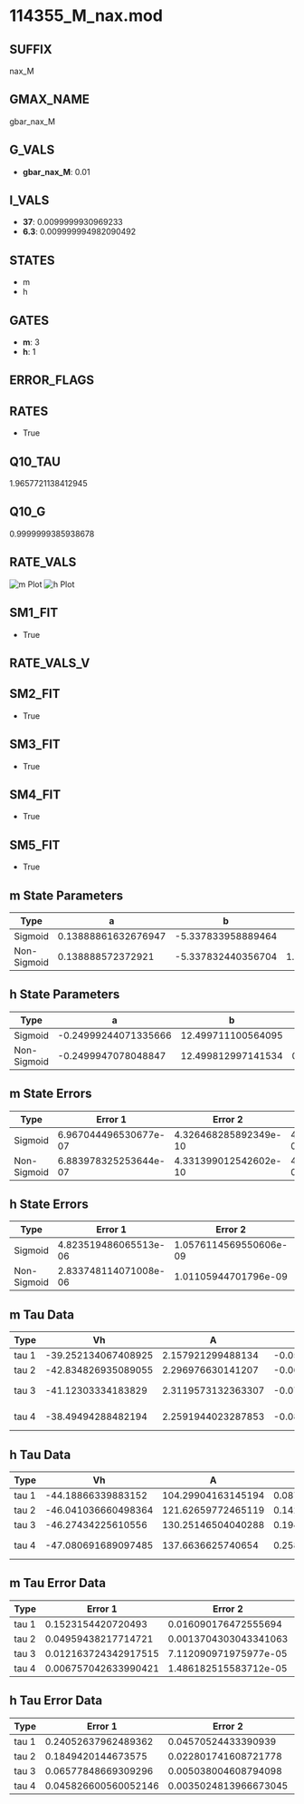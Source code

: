 # 114355_M_nax.mod

## SUFFIX

nax_M

## GMAX_NAME

gbar_nax_M

## G_VALS

- **gbar_nax_M**: 0.01

## I_VALS

- **37**: 0.0099999930969233
- **6.3**: 0.009999994982090492

## STATES

- m
- h

## GATES

- **m**: 3
- **h**: 1

## ERROR_FLAGS


## RATES

- True

## Q10_TAU

1.9657721138412945

## Q10_G

0.9999999385938678

## RATE_VALS

![m Plot](/Users/pbozelos/Dropbox/icg-Chai-Panos/supermodels/output_markdown_files/Na/114355_M_nax.mod/images/m.png)
![h Plot](/Users/pbozelos/Dropbox/icg-Chai-Panos/supermodels/output_markdown_files/Na/114355_M_nax.mod/images/h.png)

## SM1_FIT

- True

## RATE_VALS_V

## SM2_FIT

- True

## SM3_FIT

- True

## SM4_FIT

- True

## SM5_FIT

- True

## m State Parameters

| Type | a | b | c | d |
| --- | --- | --- | --- | --- |
| Sigmoid | 0.13888861632676947 | -5.337833958889464 |
| Non-Sigmoid | 0.138888572372921 | -5.337832440356704 | 1.000000139814484 | -9.855494528025034e-08 |

## h State Parameters

| Type | a | b | c | d |
| --- | --- | --- | --- | --- |
| Sigmoid | -0.24999244071335666 | 12.499711100564095 |
| Non-Sigmoid | -0.2499947078048847 | 12.499812997141534 | 0.9999960739883771 | 5.164869871939341e-08 |

## m State Errors

| Type | Error 1 | Error 2 | Error 3 |
| --- | --- | --- | --- |
| Sigmoid | 6.967044496530677e-07 | 4.326468285892349e-10 | 4.085764346644692e-07 |
| Non-Sigmoid | 6.883978325253644e-07 | 4.331399012542602e-10 | 4.0370508927281886e-07 |

## h State Errors

| Type | Error 1 | Error 2 | Error 3 |
| --- | --- | --- | --- |
| Sigmoid | 4.823519486065513e-06 | 1.0576114569550606e-09 | 3.880410653012048e-06 |
| Non-Sigmoid | 2.833748114071008e-06 | 1.01105944701796e-09 | 2.279685279920643e-06 |

## m Tau Data

| Type | Vh | A | b1 | b2 | c1 | c2 | d1 | d2 | e1 | e2 |
| --- | --- | --- | --- | --- | --- | --- | --- | --- | --- | --- |
| tau 1 | -39.252134067408925 | 2.157921299488134 | -0.053270698637831515 | -0.03432284991271543 |
| tau 2 | -42.834826935089055 | 2.296976630141207 | -0.06133379531835612 | 0.00028064669948402795 | -0.05698525208326665 | -0.000487038846941568 |
| tau 3 | -41.12303334183829 | 2.3119573132363307 | -0.07494086921782973 | 0.0006716375908051049 | -2.297225808299845e-06 | -0.06436949193248206 | -0.0009665060170179844 | -6.512419187858621e-06 |
| tau 4 | -38.49494288482194 | 2.2591944023287853 | -0.08762149892876721 | 0.00115572739056253 | -8.144436507103458e-06 | 2.2108746771455898e-08 | -0.061156629548838506 | -0.0010943539839797574 | -1.3847870981751569e-05 | -7.77388764774149e-08 |

## h Tau Data

| Type | Vh | A | b1 | b2 | c1 | c2 | d1 | d2 | e1 | e2 |
| --- | --- | --- | --- | --- | --- | --- | --- | --- | --- | --- |
| tau 1 | -44.18866339883152 | 104.29904163145194 | 0.087838852516678 | 0.30418205697993844 |
| tau 2 | -46.041036660498364 | 121.62659772465119 | 0.14267939965941093 | 0.0017861647988662967 | 0.25735253211117504 | -0.0015552698208645547 |
| tau 3 | -46.27434225610556 | 130.25146504040288 | 0.19463969049686478 | 0.005454823917938565 | 5.551610539925708e-05 | 0.3410422133801497 | -0.011586085059797087 | 0.00013225494737781367 |
| tau 4 | -47.080691689097485 | 137.6636625740654 | 0.2581650239746912 | 0.012419742342772393 | 0.0002977750929844281 | 2.5471565811526746e-06 | 0.3265553742376925 | -0.011266369339775213 | 0.00016112841187459632 | -6.664021977820797e-07 |

## m Tau Error Data

| Type | Error 1 | Error 2 | Error 3 |
| --- | --- | --- | --- |
| tau 1 | 0.1523154420720493 | 0.016090176472555694 | 0.07510712985724237 |
| tau 2 | 0.04959438217714721 | 0.0013704303043341063 | 0.024455115329716403 |
| tau 3 | 0.012163724342917515 | 7.112090971975977e-05 | 0.00599796324878903 |
| tau 4 | 0.006757042633990421 | 1.486182515583712e-05 | 0.0033319148187350538 |

## h Tau Error Data

| Type | Error 1 | Error 2 | Error 3 |
| --- | --- | --- | --- |
| tau 1 | 0.24052637962489362 | 0.04570524433390939 | 0.18697599504846463 |
| tau 2 | 0.1849420144673575 | 0.022801741608721778 | 0.14376683852818792 |
| tau 3 | 0.06577848669309296 | 0.005038004608794098 | 0.05113367615395789 |
| tau 4 | 0.045826600560052146 | 0.0035024813966673045 | 0.03562384405721738 |

